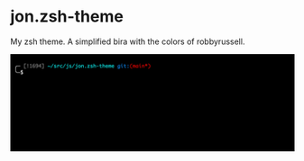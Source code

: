 # jon.zsh-theme
My zsh theme. A simplified bira with the colors of robbyrussell.

![Screenshot](screenshot.png)

